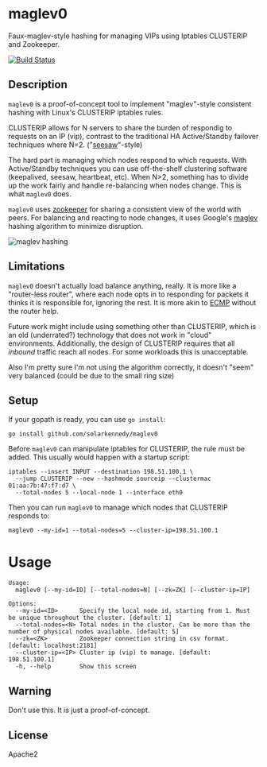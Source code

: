 # maglev0

Faux-maglev-style hashing for managing VIPs using Iptables CLUSTERIP and
Zookeeper.

[![Build Status](https://travis-ci.org/solarkennedy/maglev0.svg?branch=master)](https://travis-ci.org/solarkennedy/maglev0)

## Description

`maglev0` is a proof-of-concept tool to implement "maglev"-style consistent
hashing with Linux's CLUSTERIP iptables rules.

CLUSTERIP allows for N servers to share the burden of respondig to requests on
an IP (vip), contrast to the traditional HA Active/Standby failover techniques
where N=2. ("[seesaw](https://github.com/google/seesaw)"-style)

The hard part is managing which nodes respond to which requests. With
Active/Standby techniques you can use off-the-shelf clustering software
(keepalived, seesaw, heartbeat, etc). When N>2, something has to divide up the
work fairly and handle re-balancing when nodes change. This is what `maglev0`
does.

`maglev0` uses [zookeeper](https://zookeeper.apache.org/) for sharing a
consistent view of the world with peers. For balancing and reacting to node
changes, it uses Google's
[maglev](http://static.googleusercontent.com/media/research.google.com/en//pubs/archive/44824.pdf)
hashing algorithm to minimize disruption.

![maglev hashing](https://github.com/solarkennedy/maglev0/raw/master/maglev0.png)

## Limitations

`maglev0` doesn't actually load balance anything, really. It is more like a
"router-less router", where each node opts in to responding for packets it
thinks it is responsible for, ignoring the rest. It is more akin to
[ECMP](https://en.wikipedia.org/wiki/Equal-cost_multi-path_routing) without the
router help.

Future work might include using something other than CLUSTERIP, which is an old
(underrated?) technology that does not work in "cloud" environments.
Additionally, the design of CLUSTERIP requires that all *inbound* traffic reach
all nodes. For some workloads this is unacceptable.

Also I'm pretty sure I'm not using the algorithm correctly, it doesn't "seem"
very balanced (could be due to the small ring size)

## Setup

If your gopath is ready, you can use `go install`:

    go install github.com/solarkennedy/maglev0

Before `maglev0` can manipulate iptables for CLUSTERIP, the rule must be added.
This usually would happen with a startup script:

    iptables --insert INPUT --destination 198.51.100.1 \
      --jump CLUSTERIP --new --hashmode sourceip --clustermac 01:aa:7b:47:f7:d7 \
      --total-nodes 5 --local-node 1 --interface eth0

Then you can run `maglev0` to manage which nodes that CLUSTERIP responds to:

    maglev0 --my-id=1 --total-nodes=5 --cluster-ip=198.51.100.1

# Usage
```
Usage:
  maglev0 [--my-id=ID] [--total-nodes=N] [--zk=ZK] [--cluster-ip=IP]

Options:
  --my-id=<ID>      Specify the local node id, starting from 1. Must be unique throughout the cluster. [default: 1]
  --total-nodes=<N> Total nodes in the cluster. Can be more than the number of physical nodes available. [default: 5]
  --zk=<ZK>         Zookeeper connection string in csv format. [default: localhost:2181]
  --cluster-ip=<IP> Cluster ip (vip) to manage. [default: 198.51.100.1]
  -h, --help        Show this screen
```

## Warning

Don't use this. It is just a proof-of-concept.

## License

Apache2
